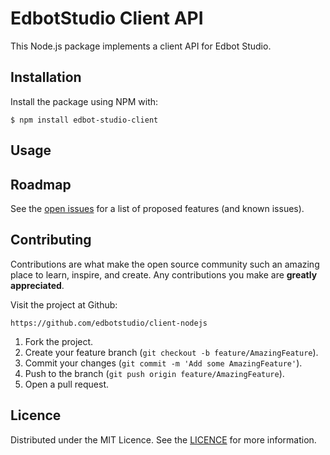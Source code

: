 # EdbotStudio Client API

This Node.js package implements a client API for Edbot Studio.

## Installation

Install the package using NPM with:

    $ npm install edbot-studio-client

## Usage

<!-- ROADMAP -->
## Roadmap

See the [open issues](https://github.com/edbotstudio/client-nodejs/issues) for a list of proposed features (and known issues).

<!-- CONTRIBUTING -->
## Contributing

Contributions are what make the open source community such an amazing place to learn, inspire, and create. Any contributions you make are **greatly appreciated**.

Visit the project at Github:

    https://github.com/edbotstudio/client-nodejs

1. Fork the project.
2. Create your feature branch (`git checkout -b feature/AmazingFeature`).
3. Commit your changes (`git commit -m 'Add some AmazingFeature'`).
4. Push to the branch (`git push origin feature/AmazingFeature`).
5. Open a pull request.

<!-- LICENCE -->
## Licence

Distributed under the MIT Licence. See the [LICENCE](../main/LICENCE.txt) for more information.
